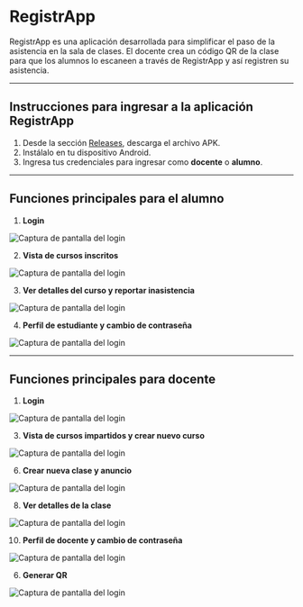 # RegistrApp

RegistrApp es una aplicación desarrollada para simplificar el paso de la asistencia en la sala de clases. El docente crea un código QR de la clase para que los alumnos lo escaneen a través de RegistrApp y así registren su asistencia.

---

## Instrucciones para ingresar a la aplicación RegistrApp

1. Desde la sección [Releases](https://github.com/belruz/Proyecto_RegistrApp/releases/tag/v2.0.1), descarga el archivo APK.  
2. Instálalo en tu dispositivo Android.  
3. Ingresa tus credenciales para ingresar como **docente** o **alumno**.  

---

## Funciones principales para el alumno

1. **Login**
   
![Captura de pantalla del login](images/login.jpg)

2.  **Vista de cursos inscritos**

![Captura de pantalla del login](images/vista_cursos_estudiante.jpg)

3. **Ver detalles del curso y reportar inasistencia**

![Captura de pantalla del login](images/detalles_curso_estudiante.jpg)

4. **Perfil de estudiante y cambio de contraseña**

![Captura de pantalla del login](images/perfil_estudiante.jpg)


---

## Funciones principales para docente

1. **Login**
      
![Captura de pantalla del login](images/login.jpg)

3. **Vista de cursos impartidos y crear nuevo curso**   

![Captura de pantalla del login](images/vista_cursos_docente.jpg)

6. **Crear nueva clase y anuncio**  

![Captura de pantalla del login](images/detalles_curso_docente.jpg)

8. **Ver detalles de la clase**

![Captura de pantalla del login](images/detalles_de_la_clase_docente.jpg)

10. **Perfil de docente y cambio de contraseña**

![Captura de pantalla del login](images/perfil_docente.jpg)

6. **Generar QR**

![Captura de pantalla del login](images/qr_docente.jpg)

